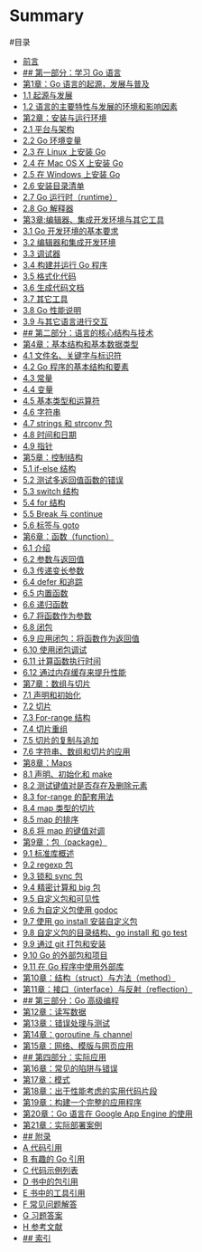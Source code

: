 # Summary

#目录

* [前言](eBook/preface.md)
* [## 第一部分：学习 Go 语言]()
* [第1章：Go 语言的起源，发展与普及]()
* [1.1 起源与发展](eBook/01.1.md)
* [1.2 语言的主要特性与发展的环境和影响因素](eBook/01.2.md)
* [第2章：安装与运行环境]()
* [2.1 平台与架构](eBook/02.1.md)
* [2.2 Go 环境变量](eBook/02.2.md)
* [2.3 在 Linux 上安装 Go](eBook/02.3.md)
* [2.4 在 Mac OS X 上安装 Go](eBook/02.4.md)
* [2.5 在 Windows 上安装 Go](eBook/02.5.md)
* [2.6 安装目录清单](eBook/02.6.md)
* [2.7 Go 运行时（runtime）](eBook/02.7.md)
* [2.8 Go 解释器](eBook/02.8.md)
* [第3章:编辑器、集成开发环境与其它工具](eBook/03.0.md)
* [3.1 Go 开发环境的基本要求](eBook/03.1.md)
* [3.2 编辑器和集成开发环境](eBook/03.2.md)
* [3.3 调试器](eBook/03.3.md)
* [3.4 构建并运行 Go 程序](eBook/03.4.md)
* [3.5 格式化代码](eBook/03.5.md)
* [3.6 生成代码文档](eBook/03.6.md)
* [3.7 其它工具](03.7.md)
* [3.8 Go 性能说明](03.8.md)
* [3.9 与其它语言进行交互](eBook/03.9.md)
* [## 第二部分：语言的核心结构与技术]()
* [第4章：基本结构和基本数据类型]()
* [4.1 文件名、关键字与标识符](eBook/04.1.md)
* [4.2 Go 程序的基本结构和要素](eBook/04.2.md)
* [4.3 常量](eBook/04.3.md)
* [4.4 变量](eBook/04.4.md)
* [4.5 基本类型和运算符](eBook/04.5.md)
* [4.6 字符串](eBook/04.6.md)
* [4.7 strings 和 strconv 包](eBook/04.7.md)
* [4.8 时间和日期](eBook/04.8.md)
* [4.9 指针](eBook/04.9.md)
* [第5章：控制结构](eBook/05.0.md)
* [5.1 if-else 结构](eBook/05.1.md)
* [5.2 测试多返回值函数的错误](eBook/05.2.md)
* [5.3 switch 结构](eBook/05.3.md)
* [5.4 for 结构](eBook/05.4.md)
* [5.5 Break 与 continue](eBook/05.5.md)
* [5.6 标签与 goto](eBook/05.6.md)
* [第6章：函数（function）](eBook/06.0.md)
* [6.1 介绍](eBook/06.1.md)
* [6.2 参数与返回值](eBook/06.2.md)
* [6.3 传递变长参数](eBook/06.3.md)
* [6.4 defer 和追踪](eBook/06.4.md)
* [6.5 内置函数](eBook/06.5.md)
* [6.6 递归函数](eBook/06.6.md)
* [6.7 将函数作为参数](eBook/06.7.md)
* [6.8 闭包](eBook/06.8.md)
* [6.9 应用闭包：将函数作为返回值](eBook/06.9.md)
* [6.10 使用闭包调试](eBook/06.10.md)
* [6.11 计算函数执行时间](eBook/06.11.md)
* [6.12 通过内存缓存来提升性能](eBook/06.12.md)
* [第7章：数组与切片](eBook/07.0.md)
* [7.1 声明和初始化](eBook/07.1.md)
* [7.2 切片](eBook/07.2.md)
* [7.3 For-range 结构](eBook/07.3.md)
* [7.4 切片重组](eBook/07.4.md)
* [7.5 切片的复制与追加](eBook/07.5.md)
* [7.6 字符串、数组和切片的应用](eBook/07.6.md)
* [第8章：Maps](eBook/08.0.md)
* [8.1 声明、初始化和 make](eBook/08.1.md)
* [8.2 测试键值对是否存在及删除元素](eBook/08.2.md)
* [8.3 for-range 的配套用法](eBook/08.3.md)
* [8.4 map 类型的切片](eBook/08.4.md)
* [8.5 map 的排序](eBook/08.5.md)
* [8.6 将 map 的键值对调](eBook/08.6.md)
* [第9章：包（package）](eBook/09.0.md)
* [9.1 标准库概述](eBook/09.1.md)
* [9.2 regexp 包](eBook/09.2.md)
* [9.3 锁和 sync 包](eBook/09.3.md)
* [9.4 精密计算和 big 包](eBook/09.4.md)
* [9.5 自定义包和可见性](eBook/09.5.md)
* [9.6 为自定义包使用 godoc](eBook/09.6.md)
* [9.7 使用 go install 安装自定义包](eBook/09.7.md)
* [9.8 自定义包的目录结构、go install 和 go test](eBook/09.8.md)
* [9.9 通过 git 打包和安装](eBook/09.9.md)
* [9.10 Go 的外部包和项目](eBook/09.10.md)
* [9.11 在 Go 程序中使用外部库](eBook/09.11.md)
* [第10章：结构（struct）与方法（method）](eBook/10.0.md)
* [第11章：接口（interface）与反射（reflection）]()
* [## 第三部分：Go 高级编程]()
* [第12章：读写数据](12.0.md)
* [第13章：错误处理与测试]()
* [第14章：goroutine 与 channel]()
* [第15章：网络、模版与网页应用]()
* [## 第四部分：实际应用]()
* [第16章：常见的陷阱与错误]()
* [第17章：模式]()
* [第18章：出于性能考虑的实用代码片段]()
* [第19章：构建一个完整的应用程序]()
* [第20章：Go 语言在 Google App Engine 的使用]()
* [第21章：实际部署案例]()
* [## 附录]()
* [A 代码引用]()
* [B 有趣的 Go 引用]()
* [C 代码示例列表]()
* [D 书中的包引用]()
* [E 书中的工具引用]()
* [F 常见问题解答]()
* [G 习题答案]()
* [H 参考文献]()
* [## 索引]()

